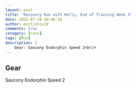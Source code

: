 ```yaml
---
layout: post
title: 'Recovery Run with Kelly, End of Training Week 5'
date: 2022-07-10 10:46:16
author: multishiv19
comments: true
category: [runs]
tags: [Run]
description: |
    Gear: Saucony Endorphin Speed 2<br/>
---
```


## Gear
Saucony Endorphin Speed 2



<div width='100%' class='strava-embed-placeholder' data-embed-type='activity' data-embed-id='7442976387'></div>
<script src='https://strava-embeds.com/embed.js'></script>
